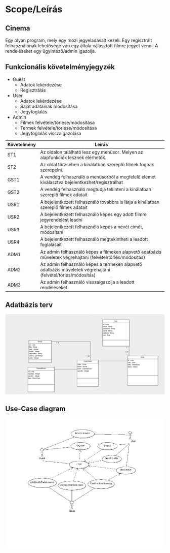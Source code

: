 # Scope/Leírás
## Cinema
Egy olyan program, mely egy mozi jegyeladásait kezeli. Egy regisztrált felhasználónak lehetősége van egy általa választott filmre
jegyet venni. A rendeléseket egy ügyintéző/admin igazolja.

## Funkcionális követelményjegyzék
- Guest
  - Adatok lekérdezése
  - Regisztrálás
- User
  - Adatok lekérdezése
  - Saját adatainak módosítása
  - Jegyfoglalás
- Admin
  - Filmek felvétele/törlése/módosítása
  - Termek felvétele/törlése/módosítása
  - Jegyfoglalás visszaigazolása
  
| Követelmény | Leírás |
| ------ | ------ |
|ST1| Az oldalon található lesz egy menüsor. Melyen az alapfunkciók lesznek elérhetők. |
|ST2| Az oldal törzsében a kínálatban szereplő filmek fognak szerepelni. |
|GST1| A vendég felhasználó a menüsorból a megfelelő elemet kiválasztva bejelentkezhet/regisztrálhat |
|GST2| A vendég felhasználó megtudja tekinteni a kínálatban szereplő filmek adatait |
|USR1| A bejelentkezett felhasználó továbbra is látja a kínálatban szereplő filmek adatait |
|USR2| A bejelentkezett felhasználó képes egy adott filmre jegyrendelést leadni |
|USR3| A bejelentkezett felhasznéló képes a nevét címét, módosítani|
|USR4| A bejelentkezett felhasználó megtekintheti a leadott foglalásait |
|ADM1| Az admin felhasználó képes a filmeken alapvető adatbázis műveletek végrehajtani (felvétel/törlés/módosítás) |
|ADM2| Az admin felhasználó képes a termeken alapvető adatbázis műveletek végrehajtani (felvétel/törlés/módosítás) |
|ADM3| Az admin felhasználó visszaigazolja a leadott rendeléseket |

## Adatbázis terv

![Adatbázis terv](images/terv.png?raw=true "Adatbázis terv")

## Use-Case diagram

![UseCaseDiagram](images/UseCaseDiagram.png?raw=true "UseCaseDiagram")
